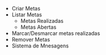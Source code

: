 - Criar Metas
- Listar Metas
  - Metas Realizadas
  - Metas Abertas
- Marcar/Desmarcar metas realizadas
- Remover Metas
- Sistema de Mnesagens